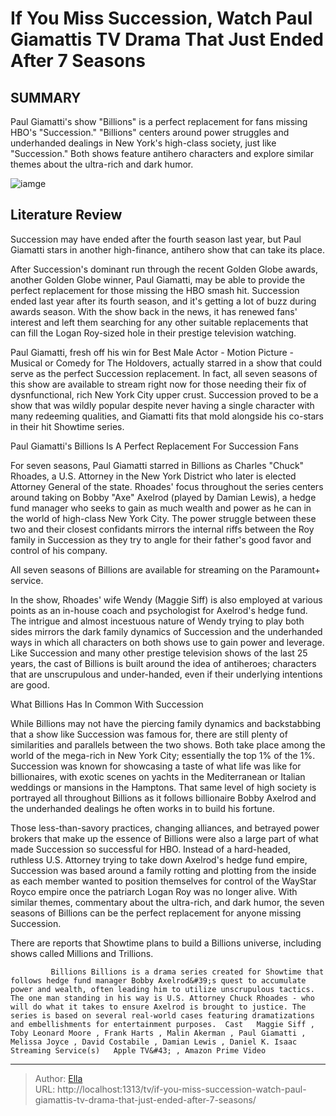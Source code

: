 # If You Miss Succession, Watch Paul Giamattis TV Drama That Just Ended After 7 Seasons


## SUMMARY 



  Paul Giamatti&#39;s show &#34;Billions&#34; is a perfect replacement for fans missing HBO&#39;s &#34;Succession.&#34;   &#34;Billions&#34; centers around power struggles and underhanded dealings in New York&#39;s high-class society, just like &#34;Succession.&#34;   Both shows feature antihero characters and explore similar themes about the ultra-rich and dark humor.  

![iamge](https://static1.srcdn.com/wordpress/wp-content/uploads/2024/01/paul-giamatti-billions-succession-cast.jpg)

## Literature Review
Succession may have ended after the fourth season last year, but Paul Giamatti stars in another high-finance, antihero show that can take its place.




After Succession&#39;s dominant run through the recent Golden Globe awards, another Golden Globe winner, Paul Giamatti, may be able to provide the perfect replacement for those missing the HBO smash hit. Succession ended last year after its fourth season, and it&#39;s getting a lot of buzz during awards season. With the show back in the news, it has renewed fans&#39; interest and left them searching for any other suitable replacements that can fill the Logan Roy-sized hole in their prestige television watching.




Paul Giamatti, fresh off his win for Best Male Actor - Motion Picture - Musical or Comedy for The Holdovers, actually starred in a show that could serve as the perfect Succession replacement. In fact, all seven seasons of this show are available to stream right now for those needing their fix of dysnfunctional, rich New York City upper crust. Succession proved to be a show that was wildly popular despite never having a single character with many redeeming qualities, and Giamatti fits that mold alongside his co-stars in their hit Showtime series.


 Paul Giamatti&#39;s Billions Is A Perfect Replacement For Succession Fans 
          

For seven seasons, Paul Giamatti starred in Billions as Charles &#34;Chuck&#34; Rhoades, a U.S. Attorney in the New York District who later is elected Attorney General of the state. Rhoades&#39; focus throughout the series centers around taking on Bobby &#34;Axe&#34; Axelrod (played by Damian Lewis), a hedge fund manager who seeks to gain as much wealth and power as he can in the world of high-class New York City. The power struggle between these two and their closest confidants mirrors the internal riffs between the Roy family in Succession as they try to angle for their father&#39;s good favor and control of his company.






All seven seasons of Billions are available for streaming on the Paramount&#43; service.




In the show, Rhoades&#39; wife Wendy (Maggie Siff) is also employed at various points as an in-house coach and psychologist for Axelrod&#39;s hedge fund. The intrigue and almost incestuous nature of Wendy trying to play both sides mirrors the dark family dynamics of Succession and the underhanded ways in which all characters on both shows use to gain power and leverage. Like Succession and many other prestige television shows of the last 25 years, the cast of Billions is built around the idea of antiheroes; characters that are unscrupulous and under-handed, even if their underlying intentions are good.



 What Billions Has In Common With Succession 
          




While Billions may not have the piercing family dynamics and backstabbing that a show like Succession was famous for, there are still plenty of similarities and parallels between the two shows. Both take place among the world of the mega-rich in New York City; essentially the top 1% of the 1%. Succession was known for showcasing a taste of what life was like for billionaires, with exotic scenes on yachts in the Mediterranean or Italian weddings or mansions in the Hamptons. That same level of high society is portrayed all throughout Billions as it follows billionaire Bobby Axelrod and the underhanded dealings he often works in to build his fortune.

Those less-than-savory practices, changing alliances, and betrayed power brokers that make up the essence of Billions were also a large part of what made Succession so successful for HBO. Instead of a hard-headed, ruthless U.S. Attorney trying to take down Axelrod&#39;s hedge fund empire, Succession was based around a family rotting and plotting from the inside as each member wanted to position themselves for control of the WayStar Royco empire once the patriarch Logan Roy was no longer alive. With similar themes, commentary about the ultra-rich, and dark humor, the seven seasons of Billions can be the perfect replacement for anyone missing Succession.






There are reports that Showtime plans to build a Billions universe, including shows called Millions and Trillions.




             Billions Billions is a drama series created for Showtime that follows hedge fund manager Bobby Axelrod&#39;s quest to accumulate power and wealth, often leading him to utilize unscrupulous tactics. The one man standing in his way is U.S. Attorney Chuck Rhoades - who will do what it takes to ensure Axelrod is brought to justice. The series is based on several real-world cases featuring dramatizations and embellishments for entertainment purposes.  Cast   Maggie Siff , Toby Leonard Moore , Frank Harts , Malin Akerman , Paul Giamatti , Melissa Joyce , David Costabile , Damian Lewis , Daniel K. Isaac    Streaming Service(s)   Apple TV&#43; , Amazon Prime Video       


---

> Author: [Ella](https://instagram.hk.cn/)  
> URL: http://localhost:1313/tv/if-you-miss-succession-watch-paul-giamattis-tv-drama-that-just-ended-after-7-seasons/  

